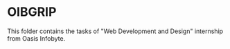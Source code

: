 # OIBGRIP
This folder contains the tasks of "Web Development and Design" internship from Oasis Infobyte.
